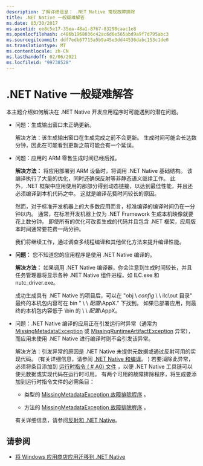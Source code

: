 ```yaml
---
description: 了解详细信息： .NET Native 常规故障排除
title: .NET Native 一般疑难解答
ms.date: 03/30/2017
ms.assetid: ee8c5e17-35ea-48a1-8767-83298caac1e8
ms.openlocfilehash: c486b1968036c42ac6d6e565abd9a9f7d795abc3
ms.sourcegitcommit: ddf7edb67715a5b9a45e3dd44536dabc153c1de0
ms.translationtype: MT
ms.contentlocale: zh-CN
ms.lasthandoff: 02/06/2021
ms.locfileid: "99738528"
---
```

# <a name="net-native-general-troubleshooting"></a>.NET Native 一般疑难解答

本主题介绍如何解决在 .NET Native 开发应用程序时可能遇到的潜在问题。

- 问题：生成输出窗口未正确更新。

  解决方法：该生成输出窗口在生成完成之前不会更新。 生成时间可能会长达数分钟，因此在可能看到更新之前可能会有一个延误。

- 问题：应用的 ARM 零售生成时间已经后推。

  **解决方法：** 将应用部署到 ARM 设备时，将调用 .NET Native 基础结构。 该编译执行了大量的优化，同时还确保反射等非静态语义继续工作。 此外，.NET 框架中应用使用的那部分得到动态链接，以达到最佳性能，并且还必须编译到本机代码之中。 这就是编译花费时间较长的原因。

  然而，对于标准开发机器上的大多数应用而言，标准编译的编译时间仍在一分钟以内。  通常，在标准开发机器上仅为 .NET Framework 生成本机映像就要花上数分钟。  即使所有的优化可改善生成的代码并且包含 .NET 框架，应用版本时间通常要花费一两分钟。

  我们将继续工作，通过调查多线程编译和其他优化方法来提升编译性能。

- **问题：** 您不知道您的应用程序是使用 .NET Native 编译的。

  **解决方法：** 如果调用 .NET Native 编译器，你会注意到生成时间较长，并且任务管理器将显示各种 .NET Native 组件进程，如 ILC.exe 和 nutc_driver.exe。

  成功生成具有 .NET Native 的项目后，可以在 "obj \\ *config* \   \\ ilc\out 目录" 最终的本机包内容可在 bin " \\  \\ *配置*\AppX." 下找到。 如果已部署应用，则最终的本机包内容低于 \bin 的 \\  \\ *配置*\AppX。

- 问题：.NET Native 编译的应用正在引发运行时异常（通常为 [MissingMetadataException](missingmetadataexception-class-net-native.md) 或 [MissingRuntimeArtifactException](missingruntimeartifactexception-class-net-native.md) 异常），而应用未使用 .NET Native 进行编译时则不会引发该异常。

  解决方法：引发异常的原因是 .NET Native 未提供元数据或通过反射可用的实现代码。  (有关详细信息，请参阅 [.NET Native 和编译](net-native-and-compilation.md)。 ) 若要消除此异常，必须将条目添加到 [运行时指令 ( # A0) 文件](runtime-directives-rd-xml-configuration-file-reference.md) ，以便 .NET Native 工具链可以使元数据或实现代码在运行时可用。 有两个可用的故障排除程序，将生成要添加到运行时指令文件的必需条目：

  - 类型的 [MissingMetadataException 故障排除程序](https://dotnet.github.io/native/troubleshooter/type.html) 。

  - 方法的 [MissingMetadataException 故障排除程序](https://dotnet.github.io/native/troubleshooter/method.html) 。

  有关详细信息，请参阅[反射和 .NET Native](reflection-and-net-native.md)。

## <a name="see-also"></a>请参阅

- [将 Windows 应用商店应用迁移到 .NET Native](migrating-your-windows-store-app-to-net-native.md)

